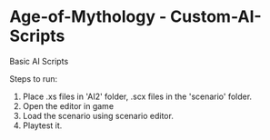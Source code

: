# Age-of-Mythology - Custom-AI-Scripts
Basic AI Scripts

Steps to run:

1. Place .xs files in 'AI2' folder, .scx files in the 'scenario' folder.
2. Open the editor in game
3. Load the scenario using scenario editor.
4. Playtest it.
